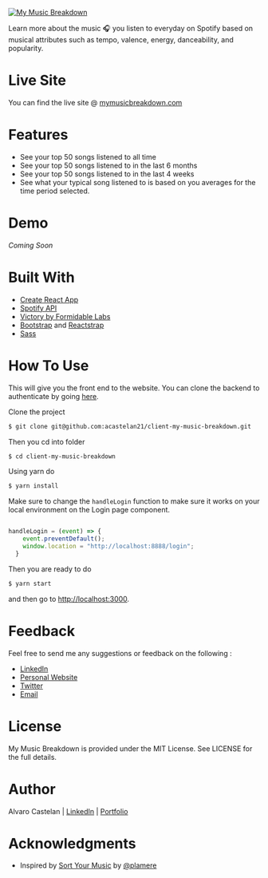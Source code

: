 [![My Music Breakdown](https://res.cloudinary.com/devac/image/upload/v1545272651/mymusicbreakdownlogo.png)](https://mymusicbreakdown.com/)

Learn more about the music  :headphones:  you listen to everyday on Spotify based on musical attributes such as tempo, valence, energy, danceability, and popularity. 
# Live Site
You can find the live site @ [mymusicbreakdown.com](https://mymusicbreakdown.com/) 
# Features
 - See your top 50 songs listened to all time
 - See your top 50 songs listened to in the last 6 months
 - See your top 50 songs listened to in the last 4 weeks
 - See what your typical song listened to is based on you averages for the time period selected.
# Demo
*Coming Soon* 

# Built With 
- [Create React App](https://facebook.github.io/create-react-app/)
- [Spotify API](https://developer.spotify.com/)
- [Victory by Formidable Labs](https://formidable.com/open-source/victory/)
- [Bootstrap](https://getbootstrap.com/) and [Reactstrap](https://reactstrap.github.io/)
- [Sass](https://sass-lang.com/guide)


# How To Use
This will give you the front end to the website. You can clone the backend to authenticate by going [here](https://github.com/acastelan21/server-my-music-breakdown).

Clone the project
```sh
$ git clone git@github.com:acastelan21/client-my-music-breakdown.git 
```
Then you cd into folder
```sh
$ cd client-my-music-breakdown
```
Using yarn do 
```sh 
$ yarn install
```
Make sure to change the `handleLogin` function to make sure it works on your local environment on the Login page component.
```js

handleLogin = (event) => {
    event.preventDefault();
    window.location = "http://localhost:8888/login";
  }
```
Then you are ready to do
```sh
$ yarn start 
```
and then go to [http://localhost:3000](http://localhost:3000/).
# Feedback
Feel free to send me any suggestions or feedback on the following : 
- [LinkedIn](https://www.linkedin.com/in/alvarocastelan/)
- [Personal Website](https://www.alvarocastelan.com/)
- [Twitter](https://twitter.com/ACastelan21)
- [Email](mailto:alvaro.castelan.21@gmail.com)

# License 
My Music Breakdown is provided under the MIT License. See LICENSE for the full details.

# Author 
Alvaro Castelan | [LinkedIn](https://www.linkedin.com/in/alvarocastelan) | [Portfolio](https://www.alvarocastelan.com)


# Acknowledgments 
- Inspired by [Sort Your Music](http://sortyourmusic.playlistmachinery.com/) by [@plamere](https://twitter.com/plamere)



